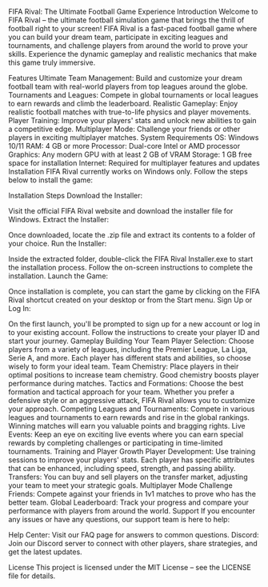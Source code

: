 FIFA Rival: The Ultimate Football Game Experience
Introduction
Welcome to FIFA Rival – the ultimate football simulation game that brings the thrill of football right to your screen! FIFA Rival is a fast-paced football game where you can build your dream team, participate in exciting leagues and tournaments, and challenge players from around the world to prove your skills. Experience the dynamic gameplay and realistic mechanics that make this game truly immersive.

Features
Ultimate Team Management: Build and customize your dream football team with real-world players from top leagues around the globe.
Tournaments and Leagues: Compete in global tournaments or local leagues to earn rewards and climb the leaderboard.
Realistic Gameplay: Enjoy realistic football matches with true-to-life physics and player movements.
Player Training: Improve your players' stats and unlock new abilities to gain a competitive edge.
Multiplayer Mode: Challenge your friends or other players in exciting multiplayer matches.
System Requirements
OS: Windows 10/11
RAM: 4 GB or more
Processor: Dual-core Intel or AMD processor
Graphics: Any modern GPU with at least 2 GB of VRAM
Storage: 1 GB free space for installation
Internet: Required for multiplayer features and updates
Installation
FIFA Rival currently works on Windows only. Follow the steps below to install the game:

Installation Steps
Download the Installer:

Visit the official FIFA Rival website and download the installer file for Windows.
Extract the Installer:

Once downloaded, locate the .zip file and extract its contents to a folder of your choice.
Run the Installer:

Inside the extracted folder, double-click the FIFA Rival Installer.exe to start the installation process.
Follow the on-screen instructions to complete the installation.
Launch the Game:

Once installation is complete, you can start the game by clicking on the FIFA Rival shortcut created on your desktop or from the Start menu.
Sign Up or Log In:

On the first launch, you'll be prompted to sign up for a new account or log in to your existing account. Follow the instructions to create your player ID and start your journey.
Gameplay
Building Your Team
Player Selection: Choose players from a variety of leagues, including the Premier League, La Liga, Serie A, and more. Each player has different stats and abilities, so choose wisely to form your ideal team.
Team Chemistry: Place players in their optimal positions to increase team chemistry. Good chemistry boosts player performance during matches.
Tactics and Formations: Choose the best formation and tactical approach for your team. Whether you prefer a defensive style or an aggressive attack, FIFA Rival allows you to customize your approach.
Competing
Leagues and Tournaments: Compete in various leagues and tournaments to earn rewards and rise in the global rankings. Winning matches will earn you valuable points and bragging rights.
Live Events: Keep an eye on exciting live events where you can earn special rewards by completing challenges or participating in time-limited tournaments.
Training and Player Growth
Player Development: Use training sessions to improve your players' stats. Each player has specific attributes that can be enhanced, including speed, strength, and passing ability.
Transfers: You can buy and sell players on the transfer market, adjusting your team to meet your strategic goals.
Multiplayer Mode
Challenge Friends: Compete against your friends in 1v1 matches to prove who has the better team.
Global Leaderboard: Track your progress and compare your performance with players from around the world.
Support
If you encounter any issues or have any questions, our support team is here to help:

Help Center: Visit our FAQ page for answers to common questions.
Discord: Join our Discord server to connect with other players, share strategies, and get the latest updates.

License
This project is licensed under the MIT License – see the LICENSE file for details.
